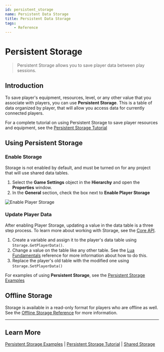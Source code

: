 ```yaml
---
id: persistent_storage
name: Persistent Data Storage
title: Persistent Data Storage
tags:
    - Reference
---
```


# Persistent Storage

> Persistent Storage allows you to save player data between play sessions.

## Introduction

To save player's equipment, resources, level, or any other value that you associate with players, you can use **Persistent Storage**. This is a table of data organized by player, that will allow you access data for currently connected players.

For a complete tutorial on using Persistent Storage to save player resources and equipment, see the [Persistent Storage Tutorial](persistent_storage_tutorial.md)

## Using Persistent Storage

### Enable Storage

Storage is not enabled by default, and must be turned on for any project that will use shared data tables.

1. Select the **Game Settings** object in the **Hierarchy** and open the **Properties** window.
2. In the **General** section, check the box next to **Enable Player Storage**

![Enable Player Storage](../img/Storage/EnablePlayerStorage.png)

### Update Player Data

After enabling Player Storage, updating a value in the data table is a three step process. To learn more about working with Storage, see the [Core API](../api/storage.md).

1. Create a variable and assign it to the player's data table using `Storage.GetPlayerData()`.
2. Change a value on the table like any other table. See the [Lua Fundamentals](scripting_intro.md) reference for more information about how to do this.
3. Replace the player's old table with the modified one using `Storage.SetPlayerData()`

For examples of using **Persistent Storage**, see the [Persistent Storage Examples](persistent_storage_tutorial.md)

## Offline Storage

Storage is available in a read-only format for players who are offline as well. See the [Offline Storage Reference](offline_storage.md) for more information.

---

## Learn More

[Persistent Storage Examples](../api/storage.md) | [Persistent Storage Tutorial](persistent_storage_tutorial.md) | [Shared Storage](shared_storage.md)
